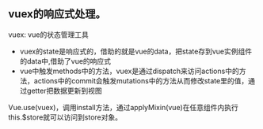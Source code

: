 ## vuex的响应式处理。
vuex: vue的状态管理工具
- vuex的state是响应式的，借助的就是vue的data，把state存到vue实例组件的data中,借助了vue的响应式
- vue中触发methods中的方法，vuex是通过dispatch来访问actions中的方法，actions中的commit会触发mutations中的方法从而修改state里的值，通过getter把数据更新到视图

Vue.use(vuex)，调用install方法，通过applyMixin(vue)在任意组件内执行this.$store就可以访问到store对象。